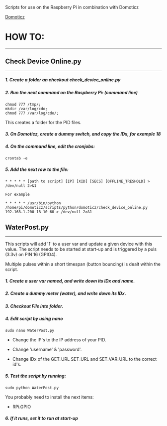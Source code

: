 Scripts for use on the Raspberry Pi in combination with Domoticz


[Domoticz](http://www.domoticz.com/)


# HOW TO:
-----

## Check Device Online.py
-----

##### 1. Create a folder an checkout check_device_online.py

##### 2. Run the next command on the Raspberry Pi: (command line)
 
 ```
 chmod 777 /tmp/;
 mkdir /var/log/cdo;
 chmod 777 /var/log/cdo/;
 ```
 
 This creates a folder for the PID files.

##### 3. On Domoticz, create a dummy switch, and copy the IDx, for example 18

##### 4. On the command line, edit the cronjobs:
 ```
 crontab -e
 ```
 
##### 5. Add the next row to the file:
 ```
 * * * * * [path to script] [IP] [XID] [SECS] [OFFLINE_TRESHOLD] > /dev/null 2>&1
 ```

	For example
```
* * * * * /usr/bin/python /home/pi/domoticz/scripts/python/domoticz/check_device_online.py 192.168.1.200 18 10 60 > /dev/null 2>&1
```




## WaterPost.py
-----

This scripts will add '1' to a user var and update a given device with this value.
The script needs to be started at start-up and is triggered by a puls (3.3v) on PIN 16 (GPIO4).

Multiple pulses within a short timespan (button bouncing) is dealt within the script.





##### 1. Create a user var named, and write down its IDx and name.

##### 2. Create a dummy meter (water), and write down its IDx.

##### 3. Checkout File into folder.

##### 4. Edit script by using nano

```
sudo nano WaterPost.py
```

  * Change the IP's to the IP address of your PID.

  * Change 'username' & 'password'.

  * Change IDx of the GET_URL SET_URL and SET_VAR_URL to the correct id's.


##### 5. Test the script by running:

```
sudo python WaterPost.py
```

You probably need to install the next items:
  * RPi.GPIO

##### 6. If it runs, set it to run at start-up 
